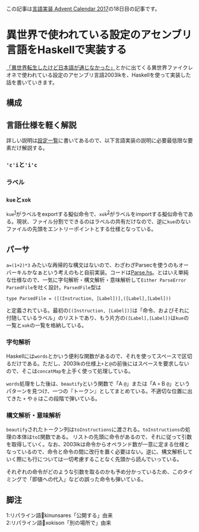 この記事は[言語実装 Advent Calendar 2017](https://qiita.com/advent-calendar/2017/lang_dev)の18日目の記事です。

# 異世界で使われている設定のアセンブリ言語をHaskellで実装する


[「異世界転生したけど日本語が通じなかった」](https://kakuyomu.jp/works/1177354054883808252)とかに出てくる異世界ファイクレオネで使われている設定のアセンブリ言語2003lkを、Haskellを使って実装した話を書いていきます。

## 構成

## 言語仕様を軽く解説
詳しい説明は[設定一覧](http://jurliyuuri.com/OS/settings.html)に書いてあるので、以下言語実装の説明に必要最低限な要素だけ解説する。

### `'c'i`と`'i'c`
### ラベル
### `kue`と`xok`
`kue`<sup>[1](#myfootnote1)</sup>がラベルをexportする擬似命令で、`xok`<sup>[2](#myfootnote2)</sup>がラベルをimportする擬似命令である。現状、ファイル分割でできるのはラベルの共有だけなので、逆に`kue`のないファイルの先頭をエントリーポイントとする仕様となっている。


## パーサ

`a=(1+2)*3` みたいな再帰的な構文はないので、わざわざParsecを使うのもオーバーキルかなぁという考えのもと自前実装。コードは[Parse.hs](https://github.com/jurliyuuri/OS/blob/master/assembler/Parse.hs#L127)。とはいえ単純な仕様なので、一気に字句解析・構文解析・意味解析して`Either ParseError ParsedFile`を吐く設計。`ParsedFile`型は
```
type ParsedFile = ([(Instruction, [Label])],([Label],[Label]))
```
と定義されている。最初の`[(Instruction, [Label])]`は「命令、およびそれに付随しているラベル」のリストであり、もう片方の`([Label],[Label])`は`kue`の一覧と`xok`の一覧を格納している。

### 字句解析
Haskellには`words`とかいう便利な関数があるので、それを使ってスペースで区切るだけである。ただし、2003lkの仕様上`+`と`@`の前後にはスペースを要求しないので、そこは`concatMap`を上手く使って処理している。

`words`処理をした後は、`beautify`という関数で「A `@`」または「A `+` B `@`」というパターンを見つけ、一つの『トークン』としてまとめている。不適切な位置に出てきた `+` や `@` はこの段階で弾いている。

### 構文解析・意味解析
`beautify`されたトークン列は`toInstructions`に渡される。`toInstructions`の処理の本体は`toI`関数である。
リストの先頭に命令があるので、それに従って引数を取得していく。なお、2003lkは命令からオペランド数が一意に定まる仕様となっているので、命令と命令の間に改行を置く必要はない。逆に、構文解析していく際にも行については一切考慮することなく先頭から読んでいっている。

それぞれの命令がどのような引数を取るのかも予め分かっているため、このタイミングで「即値への代入」などの誤った命令も弾いている。



## 脚注
<a name="myfootnote1">1</a>:リパライン語kinunsares「公開する」由来  
<a name="myfootnote2">2</a>:リパライン語xokison「別の場所で」由来


